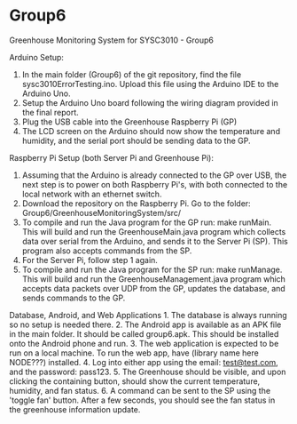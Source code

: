 # Group6
Greenhouse Monitoring System for SYSC3010 - Group6

Arduino Setup:
  1. In the main folder (Group6) of the git repository, find the file sysc3010ErrorTesting.ino. Upload this file using the Arduino IDE to      the Arduino Uno. 
  2. Setup the Arduino Uno board following the wiring diagram provided in the final report. 
  3. Plug the USB cable into the Greenhouse Raspberry Pi (GP)
  4. The LCD screen on the Arduino should now show the temperature and humidity, and the serial port should be sending data to the GP.

Raspberry Pi Setup (both Server Pi and Greenhouse Pi):
  1. Assuming that the Arduino is already connected to the GP over USB, the next step is to power on both Raspberry Pi's, with both            connected to the local network with an ethernet switch. 
  2. Download the repository on the Raspberry Pi. Go to the folder: Group6/GreenhouseMonitoringSystem/src/
  3. To compile and run the Java program for the GP run: make runMain. This will build and run the GreenhouseMain.java program which            collects data over serial from the Arduino, and sends it to the Server Pi (SP). This program also accepts commands from the SP.
  4. For the Server Pi, follow step 1 again.
  5. To compile and run the Java program for the SP run: make runManage. This will build and run the GreenhouseManagement.java program          which accepts data packets over UDP from the GP, updates the database, and sends commands to the GP. 
  
  Database, Android, and Web Applications
    1. The database is always running so no setup is needed there. 
    2. The Android app is available as an APK file in the main folder. It should be called group6.apk. This should be installed onto the          Android phone and run.
    3. The web application is expected to be run on a local machine. To run the web app, have (library name here NODE???) installed.
    4. Log into either app using the email: test@test.com, and the password: pass123. 
    5. The Greenhouse should be visible, and upon clicking the containing button, should show the current temperature, humidity, and fan          status. 
    6. A command can be sent to the SP using the 'toggle fan' button. After a few seconds, you should see the fan status in the greenhouse        information update. 
    

  
